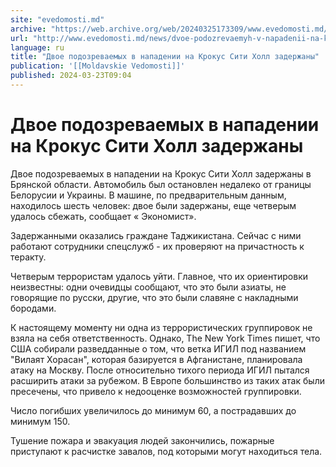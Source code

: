 ```yaml
---
site: "evedomosti.md"
archive: "https://web.archive.org/web/20240325173309/www.evedomosti.md/news/dvoe-podozrevaemyh-v-napadenii-na-krokus-siti-holl-zaderzhan"
url: "http://www.evedomosti.md/news/dvoe-podozrevaemyh-v-napadenii-na-krokus-siti-holl-zaderzhan"
language: ru
title: "Двое подозреваемых в нападении на Крокус Сити Холл задержаны"
publication: '[[Moldavskie Vedomosti]]'
published: 2024-03-23T09:04
---
```


# Двое подозреваемых в нападении на Крокус Сити Холл задержаны

Двое подозреваемых в нападении на Крокус Сити Холл задержаны в Брянской области. Автомобиль был остановлен недалеко от границы Белорусии и Украины. В машине, по предварительным данным, находилось шесть человек: двое были задержаны, еще четверым удалось сбежать, сообщает « Экономист».

Задержанными оказались граждане Таджикистана. Сейчас с ними работают сотрудники спецслужб - их проверяют на причастность к теракту.

Четверым террористам удалось уйти. Главное, что их ориентировки неизвестны: одни очевидцы сообщают, что это были азиаты, не говорящие по русски, другие, что это были славяне с накладными бородами.

К настоящему моменту ни одна из террористических группировок не взяла на себя ответственность. Однако, The New York Times пишет, что США собирали разведданные о том, что ветка ИГИЛ под названием "Вилаят Хорасан", которая базируется в Афганистане, планировала атаку на Москву. После относительно тихого периода ИГИЛ пытался расширить атаки за рубежом. В Европе большинство из таких атак были пресечены, что привело к недооценке возможностей группировки.

Число погибших увеличилось до минимум 60, а пострадавших до минимум 150.

Тушение пожара и эвакуация людей закончились, пожарные приступают к расчистке завалов, под которыми могут находиться тела.